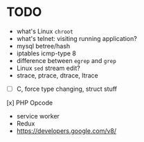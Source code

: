 TODO
===

- what's Linux `chroot`
- what's telnet: visiting running application?
- mysql betree/hash
- iptables icmp-type 8
- difference between `egrep` and `grep`
- Linux `sed` stream edit?
- strace, ptrace, dtrace, ltrace


- [ ] C, force type changing, struct stuff

[x] PHP Opcode

- service worker
- Redux
- https://developers.google.com/v8/